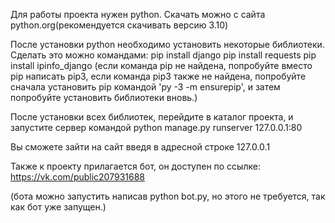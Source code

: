 Для работы проекта нужен python. Скачать можно с сайта python.org(рекомендуется скачивать версию 3.10)

После установки python необходимо установить некоторые библиотеки.
Сделать это можно командами:
pip install django
pip install requests
pip install ipinfo_django
(если команда pip не найдена, попробуйте вместо pip написать pip3,
если команда pip3 также не найдена, попробуйте сначала установить pip командой 'py -3 -m ensurepip',
и затем попробуйте установить библиотеки вновь.)

После установки всех библиотек, перейдите в каталог проекта, и запустите сервер командой python manage.py runserver 127.0.0.1:80

Вы сможете зайти на сайт введя в адресной строке 127.0.0.1


Также к проекту прилагается бот, он доступен по ссылке: https://vk.com/public207931688

(бота можно запустить написав python bot.py, но этого не требуется, так как бот уже запущен.)
